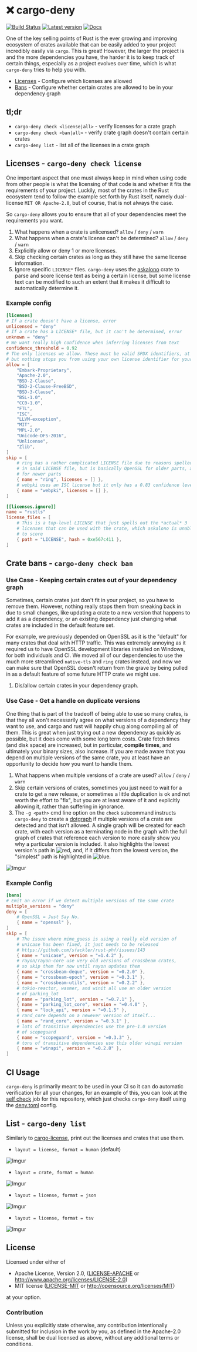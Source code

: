 # ❌ cargo-deny

[![Build Status](https://travis-ci.com/EmbarkStudios/cargo-deny.svg?branch=master)](https://travis-ci.com/EmbarkStudios/cargo-deny)
[![Latest version](https://img.shields.io/crates/v/cargo-deny.svg)](https://crates.io/crates/cargo-deny)
[![Docs](https://docs.rs/cargo-deny/badge.svg)](https://docs.rs/cargo-deny)

One of the key selling points of Rust is the ever growing and improving ecosystem of crates
available that can be easily added to your project incredibly easily via `cargo`. This is great!
However, the larger the project is and the more dependencies you have, the harder it is to keep
track of certain things, especially as a project evolves over time, which is what `cargo-deny` tries to help
you with.

* [Licenses](#licenses) - Configure which licenses are allowed
* [Bans](#crate-bans) - Configure whether certain crates are allowed to be in your dependency graph

## tl;dr

* `cargo-deny check <license|all>` - verify licenses for a crate graph
* `cargo-deny check <ban|all>` - verify crate graph doesn't contain certain crates
* `cargo-deny list` - list all of the licenses in a crate graph

## Licenses - `cargo-deny check license`

One important aspect that one must always keep in mind when using code from other people is what the licensing
of that code is and whether it fits the requirements of your project. Luckily, most of the crates in the Rust
ecosystem tend to follow the example set forth by Rust itself, namely dual-license `MIT OR Apache-2.0`, but of
course, that is not always the case. 

So `cargo-deny` allows you to ensure that all of your dependencies meet the requirements you want.

1. What happens when a crate is unlicensed? `allow` / `deny` / `warn`
1. What happens when a crate's license can't be determined? `allow` / `deny` / `warn`
1. Explicitly allow or deny 1 or more licenses.
1. Skip checking certain crates as long as they still have the same license information.
1. Ignore specific `LICENSE*` files. `cargo-deny` uses the [askalono](https://github.com/amzn/askalono) crate
to parse and score license text as being a certain license, but some license text can be modified to such
an extent that it makes it difficult to automatically determine it.

### Example config

```toml
[licenses]
# If a crate doesn't have a license, error
unlicensed = "deny"
# If a crate has a LICENSE* file, but it can't be determined, error
unknown = "deny"
# We want really high confidence when inferring licenses from text
confidence_threshold = 0.92
# The only licenses we allow. These must be valid SPDX identifiers, at least syntactically,
# but nothing stops you from using your own license identifier for your private crates
allow = [
    "Embark-Proprietary",
    "Apache-2.0",
    "BSD-2-Clause",
    "BSD-2-Clause-FreeBSD",
    "BSD-3-Clause",
    "BSL-1.0",
    "CC0-1.0",
    "FTL",
    "ISC",
    "LLVM-exception",
    "MIT",
    "MPL-2.0",
    "Unicode-DFS-2016",
    "Unlicense",
    "Zlib",
]
skip = [
    # ring has a rather complicated LICENSE file due to reasons spelled out
    # in said LICENSE file, but is basically OpenSSL for older parts, and ISC
    # for newer parts
    { name = "ring", licenses = [] },
    # webpki uses an ISC license but it only has a 0.83 confidence level
    { name = "webpki", licenses = [] },
]

[[licenses.ignore]]
name = "rustls"
license_files = [
    # This is a top-level LICENSE that just spells out the *actual* 3
    # licenses that can be used with the crate, which askalono is unable
    # to score
    { path = "LICENSE", hash = 0xe567c411 },
]
```

## Crate bans - `cargo-deny check ban`

### Use Case - Keeping certain crates out of your dependency graph

Sometimes, certain crates just don't fit in your project, so you have to remove them. However,
nothing really stops them from sneaking back in due to small changes, like updating a crate to
a new version that happens to add it as a dependency, or an existing dependency just changing 
what crates are included in the default feature set.

For example, we previously depended on OpenSSL as it is the "default" for many crates that deal
with HTTP traffic. This was extremely annoying as it required us to have OpenSSL development libraries
installed on Windows, for both individuals and CI. We moved all of our dependencies to use the
much more streamlined `native-tls` and `ring` crates instead, and now we can make sure that OpenSSL
doesn't return from the grave by being pulled in as a default feature of some future HTTP crate
we might use.

1. Dis/allow certain crates in your dependency graph.

### Use Case - Get a handle on duplicate versions

One thing that is part of the tradeoff of being able to use so many crates, is that they all won't
necessarily agree on what versions of a dependency they want to use, and cargo and rust will happily
chug along compiling all of them.  This is great when just trying out a new dependency as quickly as
possible, but it does come with some long term costs. Crate fetch times (and disk space) are increased,
but in particular, **compile times**, and ultimately your binary sizes, also increase. If you are made aware 
that you depend on multiple versions of the same crate, you at least have an opportunity to decide
how you want to handle them.

1. What happens when multiple versions of a crate are used? `allow` / `deny` / `warn`
1. Skip certain versions of crates, sometimes you just need to wait for a crate
to get a new release, or sometimes a little duplication is ok and not worth the effort
to "fix", but you are at least aware of it and explicitly allowing it, rather than suffering in
ignorance.
1. The `-g <path>` cmd line option on the `check` subcommand instructs `cargo-deny` to create
a [dotgraph](https://www.graphviz.org/) if multiple versions of a crate are detected and that
isn't allowed. A single graph will be created for each crate, with each version as a terminating
node in the graph with the full graph of crates that reference each version to more easily
show you why a particular version is included. It also highlights the lowest version's path
in ![red](https://placehold.it/15/ff0000/000000?text=+), and, if it differs from the lowest version,
the "simplest" path is highlighted in ![blue](https://placehold.it/15/0000FF/000000?text=+).

![Imgur](https://i.imgur.com/xtarzeU.png)

### Example Config

```toml
[bans]
# Emit an error if we detect multiple versions of the same crate
multiple_versions = "deny"
deny = [
    # OpenSSL = Just Say No.
    { name = "openssl" },
]
skip = [
    # The issue where mime_guess is using a really old version of
    # unicase has been fixed, it just needs to be released
    # https://github.com/sfackler/rust-phf/issues/143
    { name = "unicase", version = "=1.4.2" },
    # rayon/rayon-core use very old versions of crossbeam crates,
    # so skip them for now until rayon updates them
    { name = "crossbeam-deque", version = "=0.2.0" },
    { name = "crossbeam-epoch", version = "=0.3.1" },
    { name = "crossbeam-utils", version = "=0.2.2" },
    # tokio-reactor, wasmer, and winit all use an older version
    # of parking_lot
    { name = "parking_lot", version = "=0.7.1" },
    { name = "parking_lot_core", version = "=0.4.0" },
    { name = "lock_api", version = "=0.1.5" },
    # rand_core depends on a newever version of itself...
    { name = "rand_core", version = "=0.3.1" },
    # lots of transitive dependencies use the pre-1.0 version
    # of scopeguard
    { name = "scopeguard", version = "=0.3.3" },
    # tons of transitive dependencies use this older winapi version
    { name = "winapi", version = "=0.2.8" },
]
```

## CI Usage

`cargo-deny` is primarily meant to be used in your CI so it can do automatic verification for all
your changes, for an example of this, you can look at the [self check](https://github.com/EmbarkStudios/cargo-deny/blob/master/.travis.yml#L77-L87) job for this repository, which just checks `cargo-deny` itself using
the [deny.toml](deny.toml) config.

## List - `cargo-deny list`

Similarly to [cargo-license](https://github.com/onur/cargo-license), print out the licenses and crates
that use them.

* `layout = license, format = human` (default)

![Imgur](https://i.imgur.com/Iejfc7h.png)

* `layout = crate, format = human`

![Imgur](https://i.imgur.com/zZdcFXI.png)

* `layout = license, format = json`

![Imgur](https://i.imgur.com/wC2R0ym.png)

* `layout = license, format = tsv`

![Imgur](https://i.imgur.com/14l8a5K.png)

## License

Licensed under either of

* Apache License, Version 2.0, ([LICENSE-APACHE](LICENSE-APACHE) or http://www.apache.org/licenses/LICENSE-2.0)
* MIT license ([LICENSE-MIT](LICENSE-MIT) or http://opensource.org/licenses/MIT)

at your option.

### Contribution

Unless you explicitly state otherwise, any contribution intentionally
submitted for inclusion in the work by you, as defined in the Apache-2.0
license, shall be dual licensed as above, without any additional terms or
conditions.
